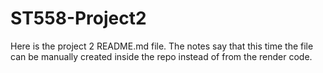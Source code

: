 # ST558-Project2

Here is the project 2 README.md file. The notes say that this time the file can be manually created inside the repo instead of from the render code.

